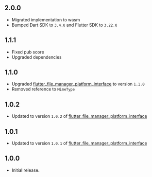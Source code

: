 ## 2.0.0

* Migrated implementation to wasm
* Bumped Dart SDK to `3.4.0` and Flutter SDK to `3.22.0`

## 1.1.1

* Fixed pub score
* Upgraded dependencies

## 1.1.0

* Upgraded [flutter_file_manager_platform_interface](https://pub.dev/packages/flutter_file_manager_platform_interface) to version `1.1.0`
* Removed reference to `MimeType`

## 1.0.2

* Updated to version `1.0.2` of [flutter_file_manager_platform_interface](https://pub.dev/packages/flutter_file_manager_platform_interface)

## 1.0.1

* Updated to version `1.0.1` of [flutter_file_manager_platform_interface](https://pub.dev/packages/flutter_file_manager_platform_interface)

## 1.0.0

* Initial release.
